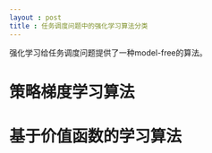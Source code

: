 ```yaml
---
layout : post
title : 任务调度问题中的强化学习算法分类
---
```


强化学习给任务调度问题提供了一种model-free的算法。




# 策略梯度学习算法



# 基于价值函数的学习算法